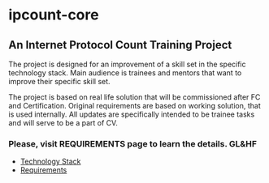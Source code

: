 [logo]:  "ipcount-core"
# ipcount-core

## An Internet Protocol Count Training Project

The project is designed for an improvement of a  skill set in the specific technology stack.
Main audience is trainees and mentors that want to improve their specific skill set.

The project is based on real life solution that will be commissioned after FC and Certification.
Original requirements are based on working solution, that is used internally. All updates are specifically intended to be trainee tasks and will serve to be a part of CV. 

### Please, visit REQUIREMENTS page to learn the details. GL&HF

 * [Technology Stack](https://github.com/yurii-polishchuk/ipcount-core/wiki/Technology-Stack)
 * [Requirements](https://github.com/yurii-polishchuk/ipcount-core/wiki/Requirements)

